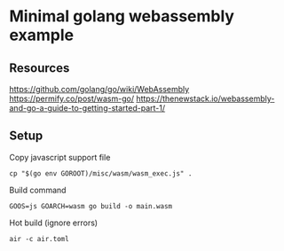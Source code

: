 # Minimal golang webassembly example

## Resources
https://github.com/golang/go/wiki/WebAssembly
https://permify.co/post/wasm-go/
https://thenewstack.io/webassembly-and-go-a-guide-to-getting-started-part-1/

## Setup
Copy javascript support file
```
cp "$(go env GOROOT)/misc/wasm/wasm_exec.js" .
```

Build command
```
GOOS=js GOARCH=wasm go build -o main.wasm
```

Hot build (ignore errors)
```
air -c air.toml
```
